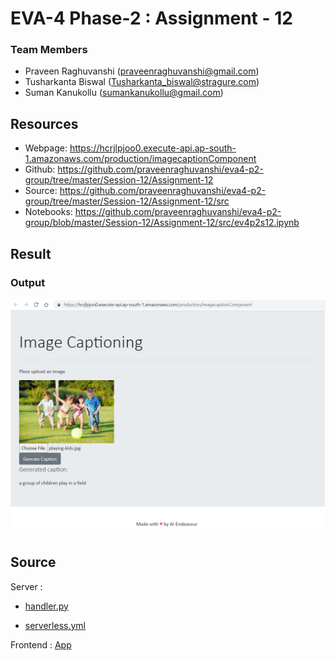 # EVA-4 Phase-2 : Assignment - 12

### Team Members

- Praveen Raghuvanshi (praveenraghuvanshi@gmail.com)
- Tusharkanta Biswal (Tusharkanta_biswal@stragure.com)
- Suman Kanukollu (sumankanukollu@gmail.com)

## Resources

- Webpage: https://hcrjlpjoo0.execute-api.ap-south-1.amazonaws.com/production/imagecaptionComponent
- Github: https://github.com/praveenraghuvanshi/eva4-p2-group/tree/master/Session-12/Assignment-12
- Source: https://github.com/praveenraghuvanshi/eva4-p2-group/tree/master/Session-12/Assignment-12/src
- Notebooks: https://github.com/praveenraghuvanshi/eva4-p2-group/blob/master/Session-12/Assignment-12/src/ev4p2s12.ipynb

## Result

### Output

<img src="assets\result.png" alt="Result" style="zoom:80%;" />

## Source

Server : 

- [handler.py](src/serverless/handler.py)

- [serverless.yml](src/serverless/serverless.yml)

Frontend : [App](src/ui)